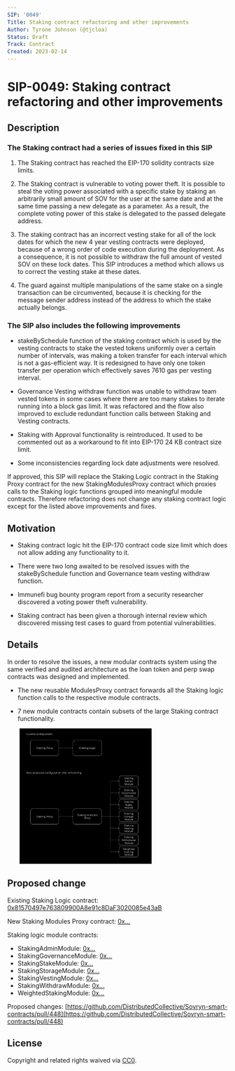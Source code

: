 ```yaml
---
SIP: '0049'
Title: Staking contract refactoring and other improvements
Author: Tyrone Johnson (@tjcloa)
Status: Draft
Track: Contract
Created: 2023-02-14
---
```


# SIP-0049: Staking contract refactoring and other improvements  

## Description  

### The Staking contract had a series of issues fixed in this SIP  

1. The Staking contract has reached the EIP-170 solidity contracts size limits.  
  
2. The Staking contract is vulnerable to voting power theft. It is possible to steal the voting power associated with a specific stake by staking an arbitrarily small amount of SOV for the user at the same date and at the same time passing a new delegate as a parameter. As a result, the complete voting power of this stake is delegated to the passed delegate address.  
  
3. The staking contract has an incorrect vesting stake for all of the lock dates for which the new 4 year vesting contracts were deployed, because of a wrong order of code execution during the deployment. As a consequence, it is not possible to withdraw the full amount of vested SOV on these lock dates. This SIP introduces a method which allows us to correct the vesting stake at these dates.  
  
4. The guard against multiple manipulations of the same stake on a single transaction can be circumvented, because it is checking for the message sender address instead of the address to which the stake actually belongs. 
  
### The SIP also includes the following improvements  

- stakeBySchedule function of the staking contract which is used by the vesting contracts to stake the vested tokens uniformly over a certain number of intervals, was making a token transfer for each interval which is not a gas-efficient way. It is redesigned to have only one token transfer per operation which effectively saves 7610 gas per vesting interval.
  
- Governance Vesting withdraw function was unable to withdraw team vested tokens in some cases where there are too many stakes to iterate running into a block gas limit. It was refactored and the flow also improved to exclude redundant function calls between Staking and Vesting contracts.

- Staking with Approval functionality is reintroduced. It used to be commented out as a workaround to fit into EIP-170 24 KB contract size limit.

- Some inconsistencies regarding lock date adjustments were resolved.

If approved, this SIP will replace the Staking Logic contract in the Staking Proxy contract for the new StakingModulesProxy contract which proxies  calls to the Staking logic functions grouped into meaningful module contracts. Therefore refactoring does not change any staking contract logic except for the listed above improvements and fixes.


## Motivation

- Staking contract logic hit the EIP-170 contract code size limit which does not allow adding any functionality to it.  

- There were two long awaited to be resolved issues with the stakeBySchedule function and Governance team vesting withdraw function.  

- Immunefi bug bounty program report from a security researcher discovered a voting power theft vulnerability. 

- Staking contract has been given a thorough internal review which discovered missing test cases to guard from potential vulnerabilities.


## Details

In order to resolve the issues, a new modular contracts system using the same verified and audited architecture as the loan token and perp swap contracts was designed and implemented.  

- The new reusable ModulesProxy contract forwards all the Staking logic function calls to the respective module contracts.

- 7 new module contracts contain subsets of the large Staking contract functionality.
<!--![Staking Architecture Design Change](images/StakingContractDesignChange.png)-->
&nbsp;&nbsp;&nbsp;&nbsp;&nbsp;&nbsp;&nbsp;<img src="images/StakingContractDesignChange.svg" alt="Staking Contract Design Change" width="60%"/>

## Proposed change  

Existing Staking Logic contract: [0x81570497e763809900A8e91c8DaF3020085e43aB](https://explorer.rsk.co/address/0x81570497e763809900A8e91c8DaF3020085e43aB)
  
New Staking Modules Proxy contract: [0x...](https://explorer.rsk.co/address/0x...)

Staking logic module contracts: 
- StakingAdminModule: [0x...](https://explorer.rsk.co/address/0x...)  
- StakingGovernanceModule: [0x...](https://explorer.rsk.co/address/0x...)  
- StakingStakeModule: [0x...](https://explorer.rsk.co/address/0x...)  
- StakingStorageModule: [0x...](https://explorer.rsk.co/address/0x...)  
- StakingVestingModule: [0x...](https://explorer.rsk.co/address/0x...)  
- StakingWithdrawModule: [0x...](https://explorer.rsk.co/address/0x...)  
- WeightedStakingModule: [0x...](https://explorer.rsk.co/address/0x...)  


Proposed changes: [https://github.com/DistributedCollective/Sovryn-smart-contracts/pull/448](https://github.com/DistributedCollective/Sovryn-smart-contracts/pull/448)

## License
Copyright and related rights waived via [CC0](https://creativecommons.org/publicdomain/zero/1.0/).
